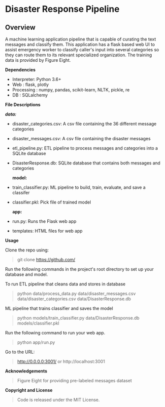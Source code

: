 # Disaster Response Pipeline

##  Overview


A machine learning application pipeline that is capable of curating the text messages and classify them. This application has a flask based web UI to assist emergency worker to classify caller's input into several categories so they can route them to its relevant specialized organization. The training data is provided by Figure Eight.

**Dependencies**

- Interpreter: Python 3.6+
- Web : flask, plotly
- Processing : numpy, pandas, scikit-learn, NLTK, pickle, re
- DB : SQLalchemy

**File Descriptions**

  ***data:***
- disaster_categories.csv: A csv file containing the 36 different message categories
- disaster_messages.csv: A csv file containing the disaster messages
- etl_pipeline.py: ETL pipeline to process messages and categories into a SQLite database
- DisasterResponse.db: SQLite database that contains both messages and categories

  **model:**
- train_classifier.py: ML pipeline to build, train, evaluate, and save a classifer
- classifier.pkl: Pick file of trained model

  **app:**
- run.py: Runs the Flask web app
- templates: HTML files for web app

**Usage**

Clone the repo using:
> git clone https://github.com/


Run the following commands in the project's root directory to set up your database and model.

To run ETL pipeline that cleans data and stores in database
> python data/process_data.py data/disaster_messages.csv data/disaster_categories.csv data/DisasterResponse.db

ML pipeline that trains classifier and saves the model
> python models/train_classifier.py data/DisasterResponse.db models/classifier.pkl

Run the following command to run your web app.
> python app/run.py

Go to the URL:

> http://0.0.0.0:3001/ or http://localhost:3001

**Acknowledgements**

> Figure Eight for providing pre-labeled messages dataset

**Copyright and License**
> Code is released under the MIT License.
